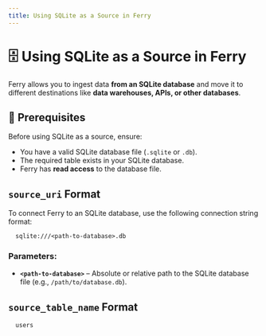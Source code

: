```yaml
---
title: Using SQLite as a Source in Ferry
---
```


# 🗄️ Using SQLite as a Source in Ferry

Ferry allows you to ingest data **from an SQLite database** and move it to different destinations like **data warehouses, APIs, or other databases**.

## 📌 Prerequisites

Before using SQLite as a source, ensure:
- You have a valid SQLite database file (`.sqlite` or `.db`).
- The required table exists in your SQLite database.
- Ferry has **read access** to the database file.

## `source_uri` Format

To connect Ferry to an SQLite database, use the following connection string format:

```plaintext
  sqlite:///<path-to-database>.db
```  

### Parameters:
- **`<path-to-database>`** – Absolute or relative path to the SQLite database file (e.g., `/path/to/database.db`).

## `source_table_name` Format

```plaintext
  users
```